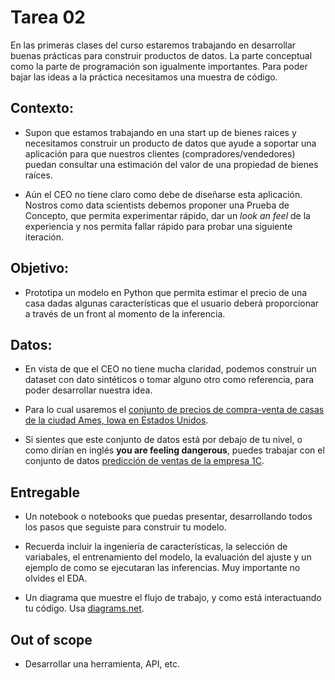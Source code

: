 # Tarea 02

En las primeras clases del curso estaremos trabajando en desarrollar buenas
prácticas para construir productos de datos. La parte conceptual como la
parte de programación son igualmente importantes. Para poder bajar las ideas
a la práctica necesitamos una muestra de código.

## Contexto:

* Supon que estamos trabajando en una start up de bienes raices y necesitamos
construir un producto de datos que ayude a soportar una aplicación para 
que nuestros clientes (compradores/vendedores) puedan consultar una estimación
del valor de una propiedad de bienes raíces.

* Aún el CEO no tiene claro como debe de diseñarse esta aplicación. Nostros
como data scientists debemos proponer una Prueba de Concepto, que permita
experimentar rápido, dar un *look an feel* de la experiencia y nos permita
fallar rápido para probar una siguiente iteración.

## Objetivo:

* Prototipa un modelo en Python que permita estimar el precio de una casa
dadas algunas características que el usuario deberá proporcionar a través de
un front al momento de la inferencia.

## Datos:

* En vista de que el CEO no tiene mucha claridad, podemos construir un dataset
  con dato sintéticos o tomar alguno otro como referencia, para poder 
  desarrollar nuestra idea.

* Para lo cual usaremos el [conjunto de precios de compra-venta de casas de la
  ciudad Ames, Iowa en Estados Unidos](https://www.kaggle.com/competitions/house-prices-advanced-regression-techniques).

* Si sientes que este conjunto de datos está por debajo de tu nivel, o como dirían en inglés **you are feeling dangerous**, puedes trabajar con el conjunto de datos [predicción de ventas de la empresa 1C](https://www.kaggle.com/competitions/competitive-data-science-predict-future-sales).

## Entregable

* Un notebook o notebooks que puedas presentar, desarrollando todos los 
pasos que seguiste para construir tu modelo.

* Recuerda incluir la ingeniería de características, la selección de variabales,
el entrenamiento del modelo, la evaluación del ajuste y un ejemplo de como se
ejecutaran las inferencias. Muy importante no olvides el EDA.

* Un diagrama que muestre el flujo de trabajo, y como está interactuando tu código. Usa [diagrams.net](https://app.diagrams.net/).

## Out of scope

* Desarrollar una herramienta, API, etc.

